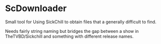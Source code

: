 # ScDownloader

Small tool for Using SickChill to obtain files that a generally difficult to find.

Needs fairly string naming but bridges the gap between a show in TheTVBD/Sickchill and something with different release names.

